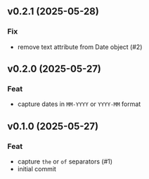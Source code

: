 ## v0.2.1 (2025-05-28)

### Fix

- remove text attribute from Date object (#2)

## v0.2.0 (2025-05-27)

### Feat

- capture dates in `MM-YYYY` or `YYYY-MM` format

## v0.1.0 (2025-05-27)

### Feat

- capture `the` or `of` separators (#1)
- initial commit
